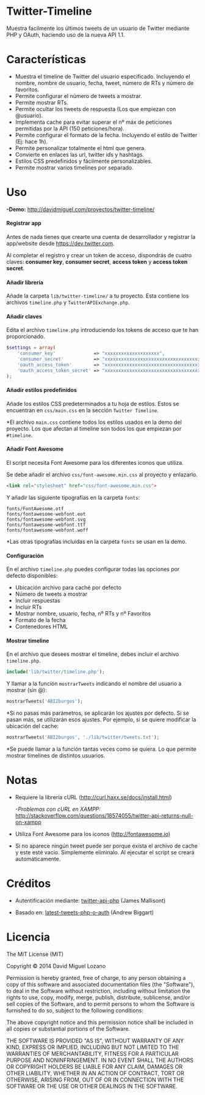 Twitter-Timeline
========================

Muestra facilmente los últimos tweets de un usuario de Twitter mediante PHP y OAuth, haciendo uso de la nueva API 1.1.

Características
========================

- Muestra el timeline de Twitter del usuario especificado. Incluyendo el nombre, nombre de usuario, fecha, tweet, número de RTs y número de favoritos.
- Permite configurar el número de tweets a mostrar.
- Permite mostrar RTs.
- Permite ocultar los tweets de respuesta (Los que empiezan con @usuario).
- Implementa cache para evitar superar el nº máx de peticiones permitidas por la API (150 peticiones/hora).
- Permite configurar el formato de la fecha. Incluyendo el estilo de Twitter (Ej: hace 1h).
- Permite personalizar totalmente el html que genera.
- Convierte en enlaces las url, twitter ids y hashtags.
- Estilos CSS predefinidos y fácilmente personalizables.
- Permite mostrar varios timelines por separado.

Uso
========================

**-Demo:** http://davidmiguel.com/proyectos/twitter-timeline/

#### Registrar app ####

Antes de nada tienes que crearte una cuenta de desarrollador y registrar la app/website desde https://dev.twitter.com. 

Al completar el registro y crear un token de acceso, dispondrás de cuatro claves: **consumer key**, **consumer secret**, **access token** y **access token secret**.

#### Añadir librería ####

Añade la carpeta `lib/twitter-timeline/` a tu proyecto. Esta contiene los archivos `timeline.php` y `TwitterAPIExchange.php`.

#### Añadir claves ####

Edita el archivo `timeline.php` introduciendo los tokens de acceso que te han proporcionado.


```php
$settings = array(
	'consumer_key'				=> "xxxxxxxxxxxxxxxxxxxx",
	'consumer_secret'			=> "xxxxxxxxxxxxxxxxxxxxxxxxxxxxxxxxxxxxxxxxxx",
	'oauth_access_token'		=> "xxxxxxxxxxxxxxxxxxxxxxxxxxxxxxxxxxxxxxxxxxxxxxxxxx",
	'oauth_access_token_secret'	=> "xxxxxxxxxxxxxxxxxxxxxxxxxxxxxxxxxxxxxxxxxxxxx",		
);
```

#### Añadir estilos predefinidos ####

Añade los estilos CSS predeterminados a tu hoja de estilos. Estos se encuentran en `css/main.css` en la sección `Twitter Timeline`.

*El archivo `main.css` contiene todos los estilos usados en la demo del proyecto. Los que afectan al timeline son todos los que empiezan por `#timeline`.

#### Añadir Font Awesome ####

El script necesita Font Awesome para los diferentes iconos que utiliza.

Se debe añadir el archivo `css/font-awesome.min.css` al proyecto y enlazarlo.

```html
<link rel="stylesheet" href="css/font-awesome.min.css">
```

Y añadir las siguiente tipografías en la carpeta `fonts`:

```
fonts/FontAwesome.otf
fonts/fontawesome-webfont.eot
fonts/fontawesome-webfont.svg
fonts/fontawesome-webfont.ttf
fonts/fontawesome-webfont.woff
```

*Las otras tipografías incluidas en la carpeta `fonts` se usan en la demo.

	
#### Configuración ####

En el archivo `timeline.php` puedes configurar todas las opciones por defecto disponibles:

- Ubicación archivo para caché por defecto
- Número de tweets a mostrar
- Incluir respuestas
- Incluir RTs
- Mostrar nombre, usuario, fecha, nº RTs y nº Favoritos
- Formato de la fecha
- Contenedores HTML

#### Mostrar timeline ####

En el archivo que desees mostrar el timeline, debes incluir el archivo `timeline.php`.

```php
include('lib/twitter/timeline.php');
```

Y llamar a la función `mostrarTweets` indicando el nombre del usuario a mostrar (sin @):

```php
mostrarTweets('ABI2burgos');
```
	
*Si no pasas más parámetros, se aplicarán los ajustes por defecto. Si se pasan más, se utilizarán esos ajustes. Por ejemplo, si se quiere modificar la ubicación del cache:

```php
mostrarTweets('ABI2burgos', './lib/twitter/tweets.txt');
```

*Se puede llamar a la función tantas veces como se quiera. Lo que permite mostrar timelines de distintos usuarios.

Notas
========================

- Requiere la librería cURL (http://curl.haxx.se/docs/install.html)

  *-Problemas con cURL en XAMPP:* 
	http://stackoverflow.com/questions/18574055/twitter-api-returns-null-on-xampp

- Utiliza Font Awesome para los iconos (http://fontawesome.io)
- Si no aparece ningún tweet puede ser porque exista el archivo de cache y este esté vacío. Simplemente eliminalo. Al ejecutar el script se creará automáticamente.
  
  
Créditos
========================

- Autentificación mediante: [twitter-api-php](http://github.com/j7mbo/twitter-api-php "twitter-api-php") (James Mallisont)
	
- Basado en: [latest-tweets-php-o-auth](https://github.com/andrewbiggart/latest-tweets-php-o-auth/ "latest-tweets-php-o-auth")  (Andrew Biggart)

Licencia
========================

The MIT License (MIT)

Copyright © 2014 David Miguel Lozano

Permission is hereby granted, free of charge, to any person obtaining a copy
of this software and associated documentation files (the "Software"), to deal
in the Software without restriction, including without limitation the rights
to use, copy, modify, merge, publish, distribute, sublicense, and/or sell
copies of the Software, and to permit persons to whom the Software is
furnished to do so, subject to the following conditions:

The above copyright notice and this permission notice shall be included in
all copies or substantial portions of the Software.

THE SOFTWARE IS PROVIDED "AS IS", WITHOUT WARRANTY OF ANY KIND, EXPRESS OR
IMPLIED, INCLUDING BUT NOT LIMITED TO THE WARRANTIES OF MERCHANTABILITY,
FITNESS FOR A PARTICULAR PURPOSE AND NONINFRINGEMENT. IN NO EVENT SHALL THE
AUTHORS OR COPYRIGHT HOLDERS BE LIABLE FOR ANY CLAIM, DAMAGES OR OTHER
LIABILITY, WHETHER IN AN ACTION OF CONTRACT, TORT OR OTHERWISE, ARISING FROM,
OUT OF OR IN CONNECTION WITH THE SOFTWARE OR THE USE OR OTHER DEALINGS IN
THE SOFTWARE.
